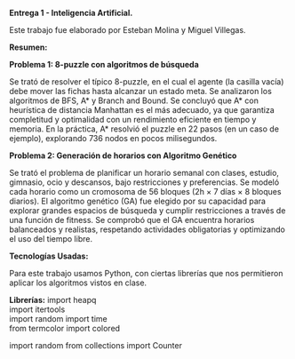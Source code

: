 **Entrega 1 - Inteligencia Artificial.**

Este trabajo fue elaborado por Esteban Molina y Miguel Villegas.

**Resumen:**

**Problema 1: 8-puzzle con algoritmos de búsqueda**

Se trató de resolver el típico 8-puzzle, en el cual el agente (la casilla vacía) debe mover las fichas hasta alcanzar un estado meta. Se analizaron los algoritmos de BFS, A* y Branch and Bound. Se concluyó que A* con heurística de distancia Manhattan es el más adecuado, ya que garantiza completitud y optimalidad con un rendimiento eficiente en tiempo y memoria. En la práctica, A* resolvió el puzzle en 22 pasos (en un caso de ejemplo), explorando 736 nodos en pocos milisegundos.


**Problema 2: Generación de horarios con Algoritmo Genético**

Se trató el problema de planificar un horario semanal con clases, estudio, gimnasio, ocio y descansos, bajo restricciones y preferencias. Se modeló cada horario como un cromosoma de 56 bloques (2h × 7 días × 8 bloques diarios). El algoritmo genético (GA) fue elegido por su capacidad para explorar grandes espacios de búsqueda y cumplir restricciones a través de una función de fitness. Se comprobó que el GA encuentra horarios balanceados y realistas, respetando actividades obligatorias y optimizando el uso del tiempo libre.


**Tecnologías Usadas:**

Para este trabajo usamos Python, con ciertas librerías que nos permitieron aplicar los algoritmos vistos en clase.

**Librerías:**
import heapq         
import itertools      
import random
import time          
from termcolor import colored

import random
from collections import Counter
